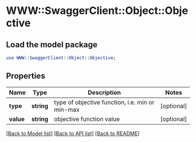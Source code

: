 # WWW::SwaggerClient::Object::Objective

## Load the model package
```perl
use WWW::SwaggerClient::Object::Objective;
```

## Properties
Name | Type | Description | Notes
------------ | ------------- | ------------- | -------------
**type** | **string** | type of objective function, i.e. min or min-max  | [optional] 
**value** | **string** | objective function value | [optional] 

[[Back to Model list]](../README.md#documentation-for-models) [[Back to API list]](../README.md#documentation-for-api-endpoints) [[Back to README]](../README.md)


